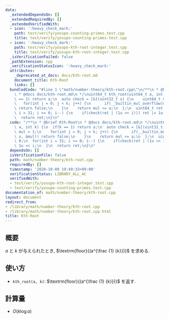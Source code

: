 ```yaml
---
data:
  _extendedDependsOn: []
  _extendedRequiredBy: []
  _extendedVerifiedWith:
  - icon: ':heavy_check_mark:'
    path: test/verify/yosupo-counting-primes.test.cpp
    title: test/verify/yosupo-counting-primes.test.cpp
  - icon: ':heavy_check_mark:'
    path: test/verify/yosupo-kth-root-integer.test.cpp
    title: test/verify/yosupo-kth-root-integer.test.cpp
  _isVerificationFailed: false
  _pathExtension: cpp
  _verificationStatusIcon: ':heavy_check_mark:'
  attributes:
    _deprecated_at_docs: docs/kth-root.md
    document_title: Kth-Root
    links: []
  bundledCode: "#line 1 \"math/number-theory/kth-root.cpp\"\n/**\n * @brief Kth-Root\n\
    \ * @docs docs/kth-root.md\n */\nuint64_t kth_root(uint64_t a, int k) {\n  if(k\
    \ == 1) return a;\n  auto check = [&](uint32_t x) {\n    uint64_t mul = 1;\n \
    \   for(int j = 0; j < k; j++) {\n      if(__builtin_mul_overflow(mul, x, &mul))\
    \ return false;\n    }\n    return mul <= a;\n  };\n  uint64_t ret = 0;\n  for(int\
    \ i = 31; i >= 0; i--) {\n    if(check(ret | (1u << i))) ret |= 1u << i;\n  }\n\
    \  return ret;\n}\n"
  code: "/**\n * @brief Kth-Root\n * @docs docs/kth-root.md\n */\nuint64_t kth_root(uint64_t\
    \ a, int k) {\n  if(k == 1) return a;\n  auto check = [&](uint32_t x) {\n    uint64_t\
    \ mul = 1;\n    for(int j = 0; j < k; j++) {\n      if(__builtin_mul_overflow(mul,\
    \ x, &mul)) return false;\n    }\n    return mul <= a;\n  };\n  uint64_t ret =\
    \ 0;\n  for(int i = 31; i >= 0; i--) {\n    if(check(ret | (1u << i))) ret |=\
    \ 1u << i;\n  }\n  return ret;\n}\n"
  dependsOn: []
  isVerificationFile: false
  path: math/number-theory/kth-root.cpp
  requiredBy: []
  timestamp: '2020-10-09 19:49:33+09:00'
  verificationStatus: LIBRARY_ALL_AC
  verifiedWith:
  - test/verify/yosupo-kth-root-integer.test.cpp
  - test/verify/yosupo-counting-primes.test.cpp
documentation_of: math/number-theory/kth-root.cpp
layout: document
redirect_from:
- /library/math/number-theory/kth-root.cpp
- /library/math/number-theory/kth-root.cpp.html
title: Kth-Root
---
```

## 概要

$a$ と $k$ が与えられたとき, $\textrm{floor}{(a^{\frac {1} {k}})}$ を求める.

## 使い方

* `kth_root(a, k)`: $\textrm{floor}{(a^{\frac {1} {k}})}$ を返す.

## 計算量

* $O(k \log a)$
